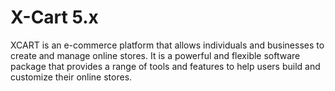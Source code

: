 # X-Cart 5.x

XCART is an e-commerce platform that allows individuals and businesses to create and manage online stores. It is a powerful and flexible software package that provides a range of tools and features to help users build and customize their online stores.
